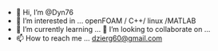 - 👋 Hi, I’m @Dyn76
- 👀 I’m interested in ...
openFOAM / C++/ linux /MATLAB 
- 🌱 I’m currently learning ...
   💞️ I’m looking to collaborate on ...
- 📫 How to reach me ...
dzierg60@gmail.com

<!---
Dyn76/Dyn76 is a ✨ special ✨ repository because its `README.md` (this file) appears on your GitHub profile.
You can click the Preview link to take a look at your changes.
--->
